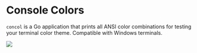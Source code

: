 # Console Colors

`concol` is a Go application that prints all ANSI color combinations for testing your terminal color theme. Compatible with Windows terminals.

![](https://cloud.githubusercontent.com/assets/450287/26277908/4e6a5f44-3d91-11e7-8ab9-8cd284ebf18e.png)